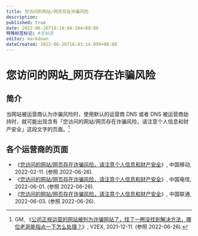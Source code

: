 ```yaml
---
title: 您访问的网站/网页存在诈骗风险
description:
published: true
date: 2022-06-26T18:10:04:104+08:00
特殊标签标记: #无标签
editor: markdown
dateCreated: 2022-06-26T16:43:14.099+08:00
---
```


# 您访问的网站_网页存在诈骗风险

## 简介

当网站被运营商认为诈骗风险时，使用默认的运营商 DNS 或者 DNS 被运营商劫持时，就可能出现含有「您访问的网站/网页存在诈骗风险，请注意个人信息和财产安全」这段文字的页面。[^821499]

[^821499]: GM, 《[公司正规运营的网站被列为诈骗网站了，找了一圈没找到解决方法，哪位老哥能指点一下怎么处理？](https://web.archive.org/web/20211213064635/https://www.v2ex.com/t/821499)》, V2EX, 2021-12-11. (参照 2022-06-26).

## 各个运营商的页面

+   《[您访问的网站/网页存在诈骗风险，请注意个人信息和财产安全](https://web.archive.org/web/20220211073018/http://101.35.177.86/)》, 中国移动, 2022-02-11. (参照 2022-06-26).
+   《[您访问的网站/网页存在诈骗风险，请注意个人信息和财产安全](https://web.archive.org/web/20220601050936/http://182.43.124.6/)》, 中国电信, 2022-06-01. (参照 2022-06-26).
+   《[您访问的网站/网页存在诈骗风险，请注意个人信息和财产安全](https://web.archive.org/web/20220603213307/http://39.102.194.95/)》, 中国联通, 2022-06-03. (参照 2022-06-26).

